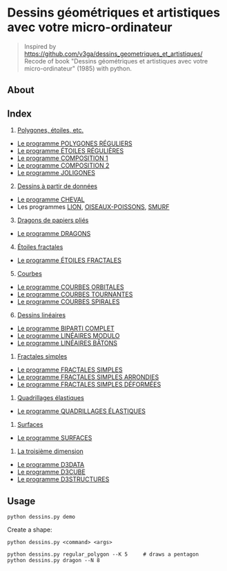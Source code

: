 # Dessins géométriques et artistiques avec votre micro-ordinateur
> Inspired by https://github.com/v3ga/dessins_geometriques_et_artistiques/
Recode of book "Dessins géométriques et artistiques avec votre micro-ordinateur" (1985) with python.

## About

## Index
1. [Polygones, étoiles, etc.](./shapes/polygons_stars/)
* [Le programme POLYGONES RÉGULIERS](./shapes/polygons_stars/regular_polygon.py)
* [Le programme ÉTOILES RÉGULIÈRES](./shapes/polygons_stars/regular_star.py)
* [Le programme COMPOSITION 1](./shapes/polygons_stars/composition_1.py)
* [Le programme COMPOSITION 2](./shapes/polygons_stars/composition_2.py)
* [Le programme JOLIGONES](./shapes/polygons_stars/prettygon.py)

2. [Dessins à partir de données](./shapes/designs_from_data/)
* [Le programme CHEVAL](./shapes/designs_from_data/horse.py)
* Les programmes [LION](./shapes/designs_from_data/lion.py), [OISEAUX-POISSONS](./shapes/designs_from_data/bird_fish.py), [SMURF](./shapes/designs_from_data/smurf.py)

3. [Dragons de papiers pliés](./shapes/folding_paper_dragons/)
* [Le programme DRAGONS](./shapes/folding_paper_dragons/dragon.py)

4. [Étoiles fractales](./shapes/fractal_stars/)
* [Le programme ÉTOILES FRACTALES](./shapes/fractal_stars/fractal_star.py)

5. [Courbes](./shapes/curves/)
* [Le programme COURBES ORBITALES](./shapes/curves/orbiting_curves.py)
* [Le programme COURBES TOURNANTES](./shapes/curves/rotating_curves.py)
* [Le programme COURBES SPIRALES](./shapes/curves/spiraling_curves.py)

6. [Dessins linéaires](./shapes/linear_designs/)
* [Le programme BIPARTI COMPLET](./shapes/linear_designs/complete_bipartite_graph.py)
* [Le programme LINÉAIRES MODULO](./shapes/linear_designs/linear_modulo.py)
* [Le programme LINÉAIRES BÂTONS](./shapes/linear_designs/linear_sticks.py)

1. [Fractales simples](./shapes/simple_fractals/)
* [Le programme FRACTALES SIMPLES](./shapes/simple_fractals/simple_fractal.py)
* [Le programme FRACTALES SIMPLES ARRONDIES](./shapes/simple_fractals/simple_fractal_rounded.py)
* [Le programme FRACTALES SIMPLES DÉFORMÉES](./shapes/simple_fractals/simple_fractal_deformed.py)

1. [Quadrillages élastiques](./shapes/elastic_grids/)
* [Le programme QUADRILLAGES ÉLASTIQUES](./shapes/elastic_grids/elastic_grid.py)

1. [Surfaces](./shapes/surfaces/)
* [Le programme SURFACES](./shapes/surfaces/surface.py)

1.  [La troisième dimension](./shapes/third_dimension/)
* [Le programme D3DATA](./shapes/third_dimension/d3data.py)
* [Le programme D3CUBE](./shapes/third_dimension/d3cube.py)
* [Le programme D3STRUCTURES](./shapes/third_dimension/d3structures.py)

## Usage
```
python dessins.py demo
```

Create a shape:
```
python dessins.py <command> <args>
```

```
python dessins.py regular_polygon --K 5     # draws a pentagon
python dessins.py dragon --N 8
```


